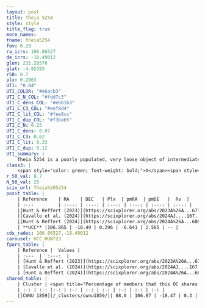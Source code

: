 ```yaml
---
layout: post
title: Theia 5254
style: style
title_flag: true
more_names: 
fname: theia5254
fov: 0.29
ra_icrs: 106.86527
de_icrs: -18.49012
glon: 231.20576
glat: -4.92393
r50: 8.7
plx: 0.2963
UTI: "0.04"
UTI_COLOR: "#e6acb3"
UTI_C_N_COL: "#fdd7c3"
UTI_C_dens_COL: "#ebb1b3"
UTI_C_C3_COL: "#eef8d4"
UTI_C_lit_COL: "#fee8cc"
UTI_C_dup_COL: "#f3bab5"
UTI_C_N: 0.25
UTI_C_dens: 0.07
UTI_C_C3: 0.62
UTI_C_lit: 0.33
UTI_C_dup: 0.12
UTI_summary: |
    Theia 5254 is a poorly populated, very loose object of intermediate C3 quality. It was recently reported in the literature.<br><br><span style="color: #99180f; font-weight: bold;">Warning: </span>This is likely a duplicate object, which shares a large percentage of members with at least one previously reported entry.
class3: |
    <span style="color: green; font-weight: bold;">A</span><span style="color: red; font-weight: bold;">C</span>
r_50_val: 8.7
N_50_val: 25
scix_url: Theia%205254
posit_table: |
    | Reference    | RA    | DEC   | Plx  | pmRA  | pmDE   |  Rv  |
    | :---         | :---: | :---: | :---: | :---: | :---: | :---: |
    |[Hunt & Reffert (2023)](https://scixplorer.org/abs/2023A%26A...673A.114H) | 106.86 | -18.486 | 0.295 | -0.652 | 2.58 | 56.497 |
    |[Cavallo et al. (2024)](https://scixplorer.org/abs/2024AJ....167...12C) | 106.894 | -18.496 | 0.292 | -- | -- | -- |
    |[Hunt & Reffert (2024)](https://scixplorer.org/abs/2024A%26A...686A..42H) | 106.86 | -18.486 | 0.295 | -0.652 | 2.58 | 56.497 |
    | **UCC** |106.865 | -18.49 | 0.296 | -0.641 | 2.585 | -- | 
cds_radec: 106.86527,-18.49012
carousel: UCC_HUNT23
fpars_table: |
    | Reference |  Values |
    | :---  |  :---:  |
    | [Hunt & Reffert (2023)](https://scixplorer.org/abs/2023A%26A...673A.114H) | `AV50=0.68, diffAV50=0.95, MOD50=12.276, logAge50=8.196` |
    | [Cavallo et al. (2024)](https://scixplorer.org/abs/2024AJ....167...12C) | `AV50=0.93, dMod50=12.39, logAge50=7.9, [Fe/H]50=-0.07` |
    | [Hunt & Reffert (2024)](https://scixplorer.org/abs/2024A%26A...686A..42H) | `MassJ=117.873` |
shared_table: |
    | Cluster | <span title="Percentage of members that this OC shares with the ones listed">%</span>   | RA   | DEC   | Plx   | pmRA  | pmDE  | Rv | UTI |
    | :-: | :-: |:-: | :-: | :-: | :-: | :-: | :-: | :-: |
    |[CWNU 1859](/_clusters/cwnu1859/)| 88.0 | 106.87 | -18.47 | 0.3 | -0.64 | 2.58 | 56.66 |0.22 |
---
```

